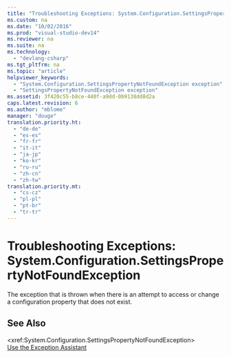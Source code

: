 ```yaml
---
title: "Troubleshooting Exceptions: System.Configuration.SettingsPropertyNotFoundException"
ms.custom: na
ms.date: "10/02/2016"
ms.prod: "visual-studio-dev14"
ms.reviewer: na
ms.suite: na
ms.technology: 
  - "devlang-csharp"
ms.tgt_pltfrm: na
ms.topic: "article"
helpviewer_keywords: 
  - "System.Configuration.SettingsPropertyNotFoundException exception"
  - "SettingsPropertyNotFoundException exception"
ms.assetid: 3f420c55-b8ce-440f-a9dd-0b9138dd8d2a
caps.latest.revision: 6
ms.author: "mblome"
manager: "douge"
translation.priority.ht: 
  - "de-de"
  - "es-es"
  - "fr-fr"
  - "it-it"
  - "ja-jp"
  - "ko-kr"
  - "ru-ru"
  - "zh-cn"
  - "zh-tw"
translation.priority.mt: 
  - "cs-cz"
  - "pl-pl"
  - "pt-br"
  - "tr-tr"
---
```

# Troubleshooting Exceptions: System.Configuration.SettingsPropertyNotFoundException
The exception that is thrown when there is an attempt to access or change a configuration property that does not exist.  
  
## See Also  
 \<xref:System.Configuration.SettingsPropertyNotFoundException>   
 [Use the Exception Assistant](../Topic/How%20to:%20Use%20the%20Exception%20Assistant.md)